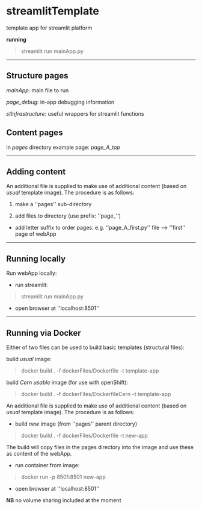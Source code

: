 # streamlitTemplate
 template app for streamlit platform

**running**
> streamlit run mainApp.py

---

## Structure pages

*mainApp*: main file to run

*page_debug*: in-app debugging information

*stInfrastructure*: useful wrappers for streamlit functions

## Content pages
in *pages* directory
example page:  *page_A_top*

---

## Adding content

An additional file is supplied to make use of additional content (based on *usual* template image).
The procedure is as follows:

1. make a ''pages'' sub-directory

2. add files to directory (use prefix: ''page_'')
  * add letter suffix to order pages: e.g. ''page_A_first.py'' file --> ''first'' page of webApp

---

## Running locally

Run webApp locally:

* run streamlit:
> streamlit run mainApp.py

* open browser at ''localhost:8501''

---

## Running via Docker

Either of two files can be used to build basic templates (structural files):

build *usual* image:

> docker build . -f dockerFiles/Dockerfile -t template-app

build *Cern usable* image (for use with openShift):

> docker build . -f dockerFiles/DockerfileCern -t template-app

An additional file is supplied to make use of additional content (based on *usual* template image).
The procedure is as follows:

* build *new* image (from ''pages'' parent directory)

> docker build . -f dockerFiles/Dockerfile -t new-app

The build will copy files in the pages directory into the image and use these as content of the webApp.

* run container from image:

> docker run -p 8501:8501 new-app

* open browser at ''localhost:8501''

**NB** no volume sharing included at the moment
